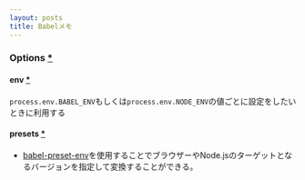 ```yaml
---
layout: posts
title: Babelメモ 
---
```

### Options [\*](https://babeljs.io/docs/usage/api/#options)

#### env [\*](https://babeljs.io/docs/usage/api/#options)

`process.env.BABEL_ENV`もしくは`process.env.NODE_ENV`の値ごとに設定をしたいときに利用する

#### presets [\*](https://babeljs.io/docs/plugins/#presets)

* [babel-preset-env](https://babeljs.io/docs/plugins/preset-env/)を使用することでブラウザーやNode.jsのターゲットとなるバージョンを指定して変換することができる。

